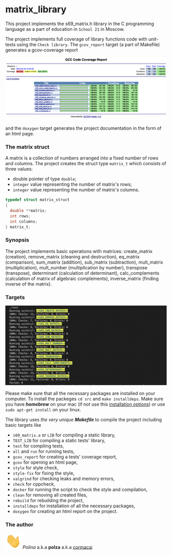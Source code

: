 # matrix_library

This project implements the s69_matrix.h library in the C programming language as a part of education in ``School 21`` in Moscow.

The project implements full coverage of library functions code with unit-tests using the ``Check library``. The `gcov_report` target (a part of Makefile) generates a gcov-coverage report

<a>
    <img src="images/gcovr.png" alt="" width="1000">
</a>

and the `doxygen` target generates the project documentation in the form of an html page.

### The matrix struct

A matrix is a collection of numbers arranged into a fixed number of rows and columns. The project creates the struct type `matrix_t` which consists of three values:
* double pointer of type `double`;
* `integer` value representing the number of matrix's rows;
* `integer` value representing the number of matrix's columns.

```c
typedef struct matrix_struct 
{
  double **matrix;
  int rows;
  int columns;
} matrix_t;
```

### Synopsis

The project implements basic operations with matrices: create_matrix (creation), remove_matrix (cleaning and destruction), eq_matrix (comparison), sum_matrix (addition), sub_matrix (subtraction), mult_matrix (multiplication), mult_number (multiplication by number), transpose (transpose), determinant (calculation of determinant), calc_complements (calculation of matrix of algebraic complements), inverse_matrix (finding inverse of the matrix).

### Targets

<a>
    <img src="images/test.png" alt="" width="1000">
</a>

Please make sure that all the necessary packages are installed on your computer. To install the packeges `cd src` and `make installdeps`. Make sure you have ***homebrew*** on your mac (if not use this <a href="https://docs.brew.sh/Installation">installation options</a>) or use `sudo apt-get install` on your linux.

The library uses *the very unique **Makefile*** to compile the project including basic targets like 
* `s69_matrix.a` or `LIB` for compiling a static library,
* `TEST_LIB` for compiling a static tests' library,
* `test` for compiling tests,
* `all` and `run` for running tests,
* `gcov_report` for creating a tests' coverage report,
* `gcov` for opening an html page,
* `style` for style check,
* `style-fix` for fixing the style,
* `valgrind` for checking leaks and memory errors,
* `check` for cppcheck,
* `docker` for running the script to check the style and compilation,
* `clean` for removing all created files,
* `rebuild` for rebuilding the project,
* `installdeps` for installation of all the necessary packages,
* `doxygen` for creating an html report on the project.

### The author

<img src="src/doc/img/say_hi.gif" alt="" width="50"> *Polina* a.k.a **polza** a.k.a <a href="https://github.com/cormacsi">cormacsi</a>
